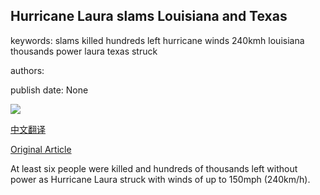 ## Hurricane Laura slams Louisiana and Texas

keywords: slams killed hundreds left hurricane winds 240kmh louisiana thousands power laura texas struck

authors: 

publish date: None

![](https://ichef.bbci.co.uk/images/ic/400xn/p08pwkdf.jpg)

[中文翻译](Hurricane%20Laura%20slams%20Louisiana%20and%20Texas_zh.md)

[Original Article](https://www.bbc.com/news/world-us-canada-53941956)

At least six people were killed and hundreds of thousands left without power as Hurricane Laura struck with winds of up to 150mph (240km/h).